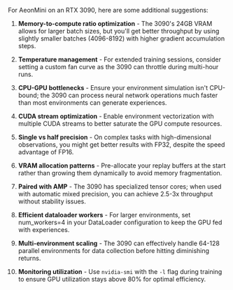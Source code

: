 
For AeonMini on an RTX 3090, here are some additional suggestions:

1. **Memory-to-compute ratio optimization** - The 3090's 24GB VRAM allows for larger batch sizes, but you'll get better throughput by using slightly smaller batches (4096-8192) with higher gradient accumulation steps.

2. **Temperature management** - For extended training sessions, consider setting a custom fan curve as the 3090 can throttle during multi-hour runs.

3. **CPU-GPU bottlenecks** - Ensure your environment simulation isn't CPU-bound; the 3090 can process neural network operations much faster than most environments can generate experiences.

4. **CUDA stream optimization** - Enable environment vectorization with multiple CUDA streams to better saturate the GPU compute resources.

5. **Single vs half precision** - On complex tasks with high-dimensional observations, you might get better results with FP32, despite the speed advantage of FP16.

6. **VRAM allocation patterns** - Pre-allocate your replay buffers at the start rather than growing them dynamically to avoid memory fragmentation.

7. **Paired with AMP** - The 3090 has specialized tensor cores; when used with automatic mixed precision, you can achieve 2.5-3x throughput without stability issues.

8. **Efficient dataloader workers** - For larger environments, set num_workers=4 in your DataLoader configuration to keep the GPU fed with experiences.

9. **Multi-environment scaling** - The 3090 can effectively handle 64-128 parallel environments for data collection before hitting diminishing returns.

10. **Monitoring utilization** - Use `nvidia-smi` with the `-l` flag during training to ensure GPU utilization stays above 80% for optimal efficiency.
